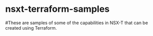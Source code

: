 # nsxt-terraform-samples
#These are samples of some of the capabilities in NSX-T that can be created using Terraform.
